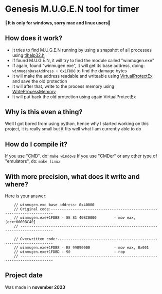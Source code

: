 # Genesis M.U.G.E.N tool for timer
#### 🔴It is only for windows, sorry mac and linux users🔴

## How does it work?
- It tries to find M.U.G.E.N running by using a snapshot of all processes using [tlhelp32.h](https://learn.microsoft.com/en-us/windows/win32/api/tlhelp32/)
- If found M.U.G.E.N, it will try to find the module called "winmugen.exe"
- If again, found "winmugen.exe", it will get its base address, doing: `winmugenBaseAddress + 0x1FDB8` to find the damage bytes
- It will make the address readable and writeable using [VirtualProtectEx](https://learn.microsoft.com/en-us/windows/win32/api/memoryapi/nf-memoryapi-virtualprotectex) and save the old protection
- It will after that, write to the process memory using [WriteProcessMemory](https://learn.microsoft.com/en-us/windows/win32/api/memoryapi/nf-memoryapi-writeprocessmemory)
- It will put back the old protection using again VirtualProtectEx

## Why is this even a thing?
Well I got bored from using python, hence why I started working on this project, it is really small but it fits well what I am currently able to do

## How do I compile it?
If you use "CMD", do:
`make windows`
If you use "CMDer" or any other type of "emulators", do:
`make linux`

## With more precision, what does it write and where?
Here is  your answer:
```
    // winmugen.exe base address: 0x40000
    // Original code:-----------------------------------------------------------------------
    // winmugen.exe+1FDB8 - 8B 81 40BC0000        - mov eax,[ecx+0000BC40]
    // -------------------------------------------------------------------------------------

    // Overwritten code:--------------------------------------------------------------------
    // winmugen.exe+1FDB8 - B8 99090000           - mov eax, 0x001
    // winmugen.exe+1FDBD - 90                    - nop
    // -------------------------------------------------------------------------------------
```

## Project date
Was made in **november 2023**
